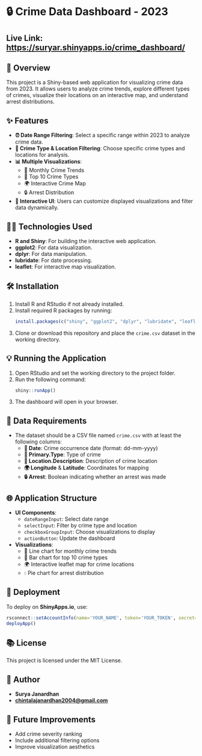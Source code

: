 # 🔒 Crime Data Dashboard - 2023

## Live Link: https://suryar.shinyapps.io/crime_dashboard/
## 📄 Overview
This project is a Shiny-based web application for visualizing crime data from 2023. It allows users to analyze crime trends, explore different types of crimes, visualize their locations on an interactive map, and understand arrest distributions.

## ✨ Features
- **⏰ Date Range Filtering**: Select a specific range within 2023 to analyze crime data.
- **🔎 Crime Type & Location Filtering**: Choose specific crime types and locations for analysis.
- **📊 Multiple Visualizations**:
  - 🔄 Monthly Crime Trends
  - 🎯 Top 10 Crime Types
  - 🌍 Interactive Crime Map
  - 🔒 Arrest Distribution
- **📝 Interactive UI**: Users can customize displayed visualizations and filter data dynamically.

## 👨‍💻 Technologies Used
- **R and Shiny**: For building the interactive web application.
- **ggplot2**: For data visualization.
- **dplyr**: For data manipulation.
- **lubridate**: For date processing.
- **leaflet**: For interactive map visualization.

## 🛠️ Installation
1. Install R and RStudio if not already installed.
2. Install required R packages by running:
   ```r
   install.packages(c("shiny", "ggplot2", "dplyr", "lubridate", "leaflet"))
   ```
3. Clone or download this repository and place the `crime.csv` dataset in the working directory.

## 💡 Running the Application
1. Open RStudio and set the working directory to the project folder.
2. Run the following command:
   ```r
   shiny::runApp()
   ```
3. The dashboard will open in your browser.

## 📃 Data Requirements
- The dataset should be a CSV file named `crime.csv` with at least the following columns:
  - **📅 Date**: Crime occurrence date (format: dd-mm-yyyy)
  - **📝 Primary.Type**: Type of crime
  - **🏢 Location.Description**: Description of crime location
  - **🌍 Longitude** & **Latitude**: Coordinates for mapping
  - **🔒 Arrest**: Boolean indicating whether an arrest was made

## 🌐 Application Structure
- **UI Components**:
  - `dateRangeInput`: Select date range
  - `selectInput`: Filter by crime type and location
  - `checkboxGroupInput`: Choose visualizations to display
  - `actionButton`: Update the dashboard
- **Visualizations**:
  - 🔄 Line chart for monthly crime trends
  - 🌟 Bar chart for top 10 crime types
  - 🌍 Interactive leaflet map for crime locations
  - 💧 Pie chart for arrest distribution

## 📡 Deployment
To deploy on **ShinyApps.io**, use:
```r
rsconnect::setAccountInfo(name='YOUR_NAME', token='YOUR_TOKEN', secret='YOUR_SECRET')
deployApp()
```

## 📚 License
This project is licensed under the MIT License.

## 👤 Author
- **Surya Janardhan**
- **chintalajanardhan2004@gmail.com** 

## 🎯 Future Improvements
- Add crime severity ranking
- Include additional filtering options
- Improve visualization aesthetics

